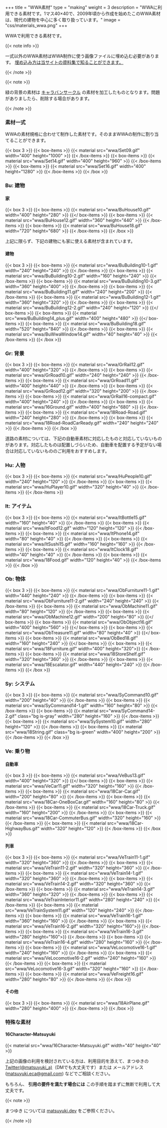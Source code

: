 +++
title = "WWA素材"
type = "making"
weight = 3
description = "WWAに利用できる素材です。1マス40×40で、2009年頃から作成を始めたこのWWA素材は、現代の建物を中心に多く取り扱っています。"
image = "css/materials_wwa.png"
+++

WWAで利用できる素材です。

{{< note info >}}
  <p>一式以外のWWA素材はWWA制作に使う画像ファイルに埋め込む必要があります。 <a href="https://contents.aokashi.net/docs/?WWA/HowToUseMaterial">埋め込み方は当サイトの資料集で知ることができます。</a></p>
{{< /note >}}

{{< note >}}
  <p>緑の背景の素材は <a href="http://www.wwajp.com" title="キャラバンサークル">キャラバンサークル</a> の素材を加工したものとなります。問題がありましたら、削除する場合があります。</p>
{{< /note >}}

### 素材一式

WWAの素材規格に合わせて制作した素材です。そのままWWAの制作に割り当てることができます。

{{< box 3 >}}
  {{< box-items >}}
    {{< material src="wwa/Set09.gif" width="400" height="1000" >}}
  {{< /box-items >}}
  {{< box-items >}}
    {{< material src="wwa/Set14.gif" width="400" height="960" >}}
  {{< /box-items >}}
  {{< box-items >}}
    {{< material src="wwa/Set16.gif" width="400" height="1280" >}}
  {{< /box-items >}}
{{< /box >}}

### Bu: 建物

#### 家

{{< box 3 >}}
  {{< box-items >}}
    {{< material src="wwa/BuHouse10.gif" width="400" height="280" >}}
  {{</ box-items >}}
  {{< box-items >}}
    {{< material src="wwa/BuHouse12.gif" width="360" height="440" >}}
  {{< /box-items >}}
  {{< box-items >}}
    {{< material src="wwa/BuHouse18.gif" width="720" height="680" >}}
  {{< /box-items >}}
{{< /box >}}

上記に限らず、下記の建物にも家に使える素材が含まれています。

#### 建物

{{< box 3 >}}
  {{< box-items >}}
    {{< material src="wwa/BuBuilding10-1.gif" width="240" height="240" >}}
  {{< /box-items >}}
  {{< box-items >}}
    {{< material src="wwa/BuBuilding10-2.gif" width="160" height="240" >}}
  {{< /box-items >}}
  {{< box-items >}}
    {{< material src="wwa/BuBuilding10-3.gif" width="360" height="400" >}}
  {{< /box-items >}}
  {{< box-items >}}
    {{< material src="wwa/BuBuilding11.gif" width="240" height="200" >}}
  {{< /box-items >}}
  {{< box-items >}}
    {{< material src="wwa/BuBuilding12-1.gif" width="360" height="320" >}}
  {{< /box-items >}}
  {{< box-items >}}
    {{< material src="wwa/BuBuilding12-2.gif" width="240" height="120" >}}
  {{</ box-items >}}
  {{< box-items >}}
    {{< material src="wwa/BuBuilding14_plus.gif" width="400" height="480" >}}
  {{</ box-items >}}
  {{< box-items >}}
    {{< material src="wwa/BuBuilding18.gif" width="520" height="840" >}}
  {{< /box-items >}}
  {{< box-items >}}
    {{< material src="wwa/BuWwaWindow14.gif" width="40" height="40" >}}
  {{< /box-items >}}
{{< /box >}}

### Gr: 背景

{{< box 3 >}}
  {{< box-items >}}
    {{< material src="wwa/GrRail12.gif" width="400" height="320" >}}
  {{< /box-items >}}
  {{< box-items >}}
    {{< material src="wwa/GrRoad10.gif" width="240" height="240" >}}
  {{< /box-items >}}
  {{< box-items >}}
    {{< material src="wwa/GrRoad11.gif" width="400" height="440" >}}
  {{< /box-items >}}
  {{< box-items >}}
    {{< material src="wwa/GrRoad12.gif" width="320" height="200" >}}
  {{< /box-items >}}
  {{< box-items >}}
    {{< material src="wwa/GrRail16-compact.gif" width="400" height="240" >}}
  {{< /box-items >}}
  {{< box-items >}}
    {{< material src="wwa/16Ground.gif" width="400" height="680" >}}
  {{< /box-items >}}
  {{< box-items >}}
    {{< material src="wwa/18Road-Road.gif" width="240" height="280" >}}
  {{< /box-items >}}
  {{< box-items >}}
    {{< material src="wwa/18Road-RoadCarReady.gif" width="240" height="240" >}}
  {{< /box-items >}}
{{< /box >}}

道路の素材については、下記の自動車素材に対応したものと対応していないものがあります。対応したものは配置しづらいため、自動車を配置する予定がない場合は対応していないもののご利用をおすすめします。

### Hu: 人物

{{< box 3 >}}
  {{< box-items >}}
    {{< material src="wwa/HuPeople10.gif" width="240" height="120" >}}
  {{< /box-items >}}
  {{< box-items >}}
    {{< material src="wwa/HuPlayer10.gif" width="320" height="40" >}}
  {{< /box-items >}}
{{< /box-items >}}

### It: アイテム

{{< box 3 >}}
  {{< box-items >}}
    {{< material src="wwa/ItBottle15.gif" width="160" height="40" >}}
  {{< /box-items >}}
  {{< box-items >}}
    {{< material src="wwa/ItFood12.gif" width="120" height="120" >}}
  {{< /box-items >}}
  {{< box-items >}}
    {{< material src="wwa/ItPhone14.gif" width="80" height="40" >}}
  {{< /box-items >}}
  {{< box-items >}}
    {{< material src="wwa/ItSushi15.gif" width="160" height="160" >}}
  {{< /box-items >}}
  {{< box-items >}}
    {{< material src="wwa/ItClock18.gif" width="40" height="40" >}}
  {{< /box-items >}}
  {{< box-items >}}
    {{< material src="wwa/18Food.gif" width="120" height="40" >}}
  {{< /box-items >}}
{{< /box >}}

### Ob: 物体

{{< box 3 >}}
  {{< box-items >}}
    {{< material src="wwa/ObFurniture11-1.gif" width="440" height="240" >}}
  {{< /box-items >}}
  {{< box-items >}}
    {{< material src="wwa/ObFurniture11-2.gif" width="240" height="240" >}}
  {{< /box-items >}}
  {{< box-items >}}
    {{< material src="wwa/ObMachine11.gif" width="80" height="120" >}}
  {{< /box-items >}}
  {{< box-items >}}
    {{< material src="wwa/ObMachine12.gif" width="200" height="80" >}}
  {{</ box-items >}}
  {{< box-items >}}
    {{< material src="wwa/ObObject16.gif" width="400" height="560" >}}
  {{</ box-items >}}
  {{< box-items >}}
    {{< material src="wwa/ObTreasure11.gif" width="80" height="40" >}}
  {{</ box-items >}}
  {{< box-items >}}
    {{< material src="wwa/ObBed18.gif" width="160" height="240" >}}
  {{</ box-items >}}
  {{< box-items >}}
    {{< material src="wwa/18Furniture.gif" width="400" height="320">}}
  {{< /box-items >}}
  {{< box-items >}}
    {{< material src="wwa/18StoreShelf.gif" width="320" height="360" >}}
  {{< /box-items >}}
  {{< box-items >}}
    {{< material src="wwa/18Escalator.gif" width="440" height="240" >}}
  {{< /box-items >}}
{{< /box >}}

### Sy: システム

{{< box 3 >}}
  {{< box-items >}}
    {{< material src="wwa/SyCommand10.gif" width="200" height="40" >}}
  {{< /box-items >}}
  {{< box-items >}}
    {{< material src="wwa/SyCommand14-1.gif" width="160" height="80" >}}
  {{< /box-items >}}
  {{< box-items >}}
    {{< material src="wwa/SyCommand14-2.gif" class="bg is-gray" width="280" height="160" >}}
  {{< /box-items >}}
  {{< box-items >}}
    {{< material src="wwa/SySystem10.gif" width="280" height="120" >}}
  {{< /box-items >}}
  {{< box-items >}}
    {{< material src="wwa/18String.gif" class="bg is-green" width="400" height="200" >}}
  {{< /box-items >}}
{{< /box >}}

### Ve: 乗り物

#### 自動車
{{< box 3 >}}
  {{< box-items >}}
    {{< material src="wwa/VeBus13.gif" width="400" height="320" >}}
  {{</ box-items >}}
  {{< box-items >}}
    {{< material src="wwa/VeCar11.gif" width="320" height="160" >}}
  {{< /box-items >}}
  {{< box-items >}}
    {{< material src="wwa/18Car-Car.gif" width="200" height="80" >}}
  {{< /box-items >}}
  {{< box-items >}}
    {{< material src="wwa/18Car-OneBoxCar.gif" width="160" height="80" >}}
  {{< /box-items >}}
  {{< box-items >}}
    {{< material src="wwa/18Car-Truck.gif" width="160" height="200" >}}
  {{< /box-items >}}
  {{< box-items >}}
    {{< material src="wwa/18Car-CommuterBus.gif" width="320" height="160" >}}
  {{< /box-items >}}
  {{< box-items >}}
    {{< material src="wwa/18Car-HighwayBus.gif" width="320" height="120" >}}
  {{< /box-items >}}
{{< /box >}}

#### 列車
{{< box 3 >}}
  {{< box-items >}}
    {{< material src="wwa/VeTrain11-1.gif" width="320" height="360" >}}
  {{< /box-items >}}
  {{< box-items >}}
    {{< material src="wwa/VeTrain11-2.gif" width="320" height="360" >}}
  {{< /box-items >}}
  {{< box-items >}}
    {{< material src="wwa/VeTrain14-1.gif" width="320" height="360" >}}
  {{< /box-items >}}
  {{< box-items >}}
    {{< material src="wwa/VeTrain14-2.gif" width="320" height="360" >}}
  {{< /box-items >}}
  {{< box-items >}}
    {{< material src="wwa/VeTrain14-3.gif" width="360" height="320" >}}
  {{< /box-items >}}
  {{< box-items >}}
    {{< material src="wwa/VeTrainInterior11.gif" width="280" height="240" >}}
  {{< /box-items >}}
  {{< box-items >}}
    {{< material src="wwa/VeTrainSystem11.gif" width="120" height="240" >}}
  {{< /box-items >}}
  {{< box-items >}}
    {{< material src="wwa/VeTrain16-1.gif" width="360" height="160" >}}
  {{< /box-items >}}
  {{< box-items >}}
    {{< material src="wwa/VeTrain16-2.gif" width="320" height="160">}}
  {{< /box-items >}}
  {{< box-items >}}
    {{< material src="wwa/VeTrain16-3.gif" width="280" height="160">}}
  {{< /box-items >}}
  {{< box-items >}}
    {{< material src="wwa/VeTrain16-4.gif" width="280" height="160" >}}
  {{< /box-items >}}
  {{< box-items >}}
    {{< material src="wwa/VeLocomotive16-1.gif" width="240" height="160" >}}
  {{< /box-items >}}
  {{< box-items >}}
    {{< material src="wwa/VeLocomotive16-2.gif" width="240" height="160" >}}
  {{< /box-items >}}
  {{< box-items >}}
    {{< material src="wwa/VeLocomotive16-3.gif" width="320" height="160" >}}
  {{< /box-items >}}
  {{< box-items >}}
    {{< material src="wwa/VeFreight16.gif" width="280" height="80" >}}
  {{< /box-items >}}
{{< /box >}}

#### その他
{{< box 3 >}}
  {{< box-items >}}
    {{< material src="wwa/18AirPlane.gif" width="280" height="400" >}}
  {{< /box-items >}}
{{< /box >}}

### 特殊な素材

#### 16Character-Matsuyuki
{{< material src="wwa/16Character-Matsuyuki.gif" width="40" height="40" >}}

上記の画像の利用を検討されている方は、利用目的を添えて、まつゆきの [Twitter(@matsuyuki_a)](https://twitter.com/matsuyuki_a)（DMでも大丈夫です）または メールアドレス(matsuyuki.eca@gmail.com) などでご相談ください。

もちろん、 **引用の要件を満たす場合には** この手順を踏まずに無断で利用して大丈夫です。

{{< note >}}
<p>まつゆき については <a href="https://matsuyuki.dev">matsuyuki.dev</a> をご参照ください。</p>
{{< /note >}}
